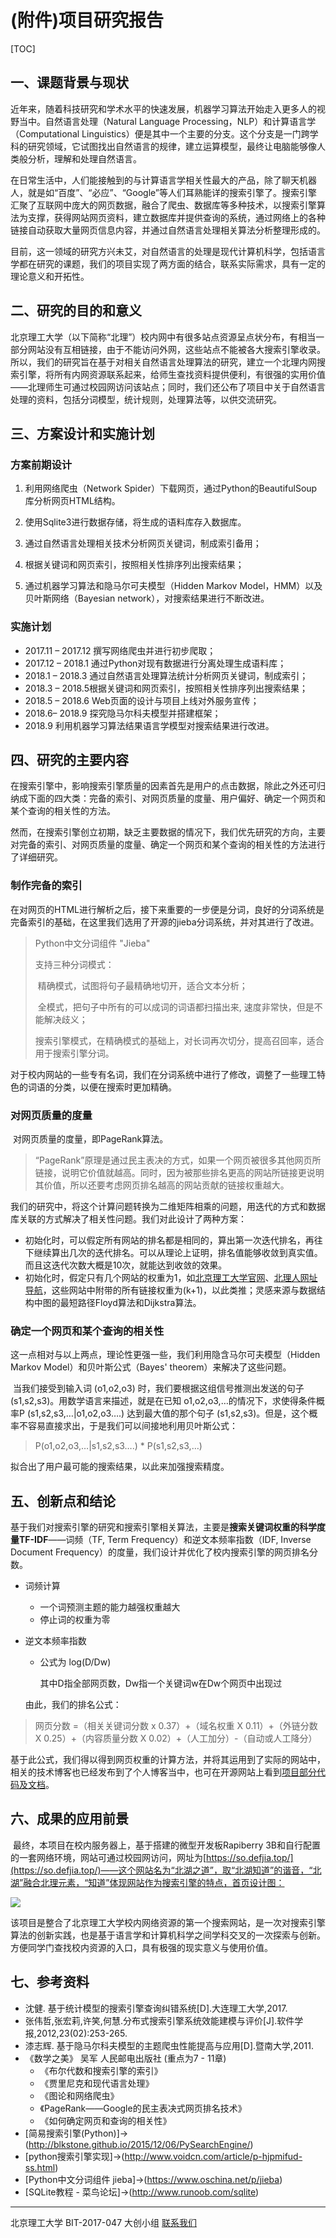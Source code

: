 # (附件)项目研究报告

[TOC]

## 一、课题背景与现状

​	近年来，随着科技研究和学术水平的快速发展，机器学习算法开始走入更多人的视野当中。自然语言处理（Natural Language Processing，NLP）和计算语言学（Computational Linguistics）便是其中一个主要的分支。这个分支是一门跨学科的研究领域，它试图找出自然语言的规律，建立运算模型，最终让电脑能够像人类般分析，理解和处理自然语言。

​	在日常生活中，人们能接触到的与计算语言学相关性最大的产品，除了聊天机器人，就是如“百度”、“必应”、“Google”等人们耳熟能详的搜索引擎了。搜索引擎汇聚了互联网中庞大的网页数据，融合了爬虫、数据库等多种技术，以搜索引擎算法为支撑，获得网站网页资料，建立数据库并提供查询的系统，通过网络上的各种链接自动获取大量网页信息内容，并通过自然语言处理相关算法分析整理形成的。

​	目前，这一领域的研究方兴未艾，对自然语言的处理是现代计算机科学，包括语言学都在研究的课题，我们的项目实现了两方面的结合，联系实际需求，具有一定的理论意义和开拓性。

## 二、研究的目的和意义

​	北京理工大学（以下简称“北理”）校内网中有很多站点资源呈点状分布，有相当一部分网站没有互相链接，由于不能访问外网，这些站点不能被各大搜索引擎收录。所以，我们的研究旨在基于对相关自然语言处理算法的研究，建立一个北理内网搜索引擎，将所有内网资源联系起来，给师生查找资料提供便利，有很强的实用价值——北理师生可通过校园网访问该站点；同时，我们还公布了项目中关于自然语言处理的资料，包括分词模型，统计规则，处理算法等，以供交流研究。

## 三、方案设计和实施计划

### 方案前期设计

1. 利用网络爬虫（Network Spider）下载网页，通过Python的BeautifulSoup库分析网页HTML结构。
2. 使用Sqlite3进行数据存储，将生成的语料库存入数据库。

2. 通过自然语言处理相关技术分析网页关键词，制成索引备用； 

3. 根据关键词和网页索引，按照相关性排序列出搜索结果；

4. 通过机器学习算法和隐马尔可夫模型（Hidden Markov Model，HMM）以及贝叶斯网络（Bayesian network），对搜索结果进行不断改进。

### 实施计划

- 2017.11 – 2017.12 撰写网络爬虫并进行初步爬取；
- 2017.12 – 2018.1 通过Python对现有数据进行分离处理生成语料库；
- 2018.1 – 2018.3 通过自然语言处理算法统计分析网页关键词，制成索引；
- 2018.3 – 2018.5根据关键词和网页索引，按照相关性排序列出搜索结果；
- 2018.5 – 2018.6 Web页面的设计与项目上线对外服务宣传；
- 2018.6– 2018.9 探究隐马尔科夫模型并搭建框架；
- 2018.9  利用机器学习算法结果语言学模型对搜索结果进行改进。
## 四、研究的主要内容

​	在搜索引擎中，影响搜索引擎质量的因素首先是用户的点击数据，除此之外还可归纳成下面的四大类：完备的索引、对网页质量的度量、用户偏好、确定一个网页和某个查询的相关性的方法。

​        然而，在搜索引擎创立初期，缺乏主要数据的情况下，我们优先研究的方向，主要对完备的索引、对网页质量的度量、确定一个网页和某个查询的相关性的方法进行了详细研究。

### 制作完备的索引

​	在对网页的HTML进行解析之后，接下来重要的一步便是分词，良好的分词系统是完备索引的基础，在这里我们选用了开源的jieba分词系统，并对其进行了改进。

> Python中文分词组件 "Jieba" 
>
> 支持三种分词模式：
>
> ​	精确模式，试图将句子最精确地切开，适合文本分析；
>
> ​	全模式，把句子中所有的可以成词的词语都扫描出来, 速度非常快，但是不能解决歧义；
>
> ​	搜索引擎模式，在精确模式的基础上，对长词再次切分，提高召回率，适合用于搜索引擎分词。

​	对于校内网站的一些专有名词，我们在分词系统中进行了修改，调整了一些理工特色的词语的分类，以便在搜索时更加精确。

### 对网页质量的度量

​	对网页质量的度量，即PageRank算法。

> “PageRank”原理是通过民主表决的方式，如果一个网页被很多其他网页所链接，说明它价值就越高。同时，因为被那些排名更高的网站所链接更说明其价值，所以还要考虑网页排名越高的网站贡献的链接权重越大。

​	我们的研究中，将这个计算问题转换为二维矩阵相乘的问题，用迭代的方式和数据库关联的方式解决了相关性问题。我们对此设计了两种方案：

- 初始化时，可以假定所有网站的排名都是相同的，算出第一次迭代排名，再往下继续算出几次的迭代排名。可以从理论上证明，排名值能够收敛到真实值。而且这迭代次数大概是10次，就能达到收敛的效果。
- 初始化时，假定只有几个网站的权重为1，如[北京理工大学官网](http://www.bit.edu.cn)、[北理人网址导航](http://bitren.com)，这些网站中附带的所有链接权重为(k+1)，以此类推；灵感来源与数据结构中图的最短路径Floyd算法和Dijkstra算法。

### 确定一个网页和某个查询的相关性

​	这一点相对与以上两点，理论性更强一些，我们利用隐含马尔可夫模型（Hidden Markov Model）和贝叶斯公式（Bayes' theorem）来解决了这些问题。

​	当我们接受到输入词 (o1,o2,o3) 时，我们要根据这组信号推测出发送的句子 (s1,s2,s3)。用数学语言来描述，就是在已知 o1,o2,o3,…的情况下，求使得条件概率P (s1,s2,s3,…|o1,o2,o3….) 达到最大值的那个句子 (s1,s2,s3)。但是，这个概率不容易直接求出，于是我们可以间接地利用贝叶斯公式：

> P(o1,o2,o3,…|s1,s2,s3….) * P(s1,s2,s3,…) 

拟合出了用户最可能的搜索结果，以此来加强搜索精度。

## 五、创新点和结论

​	基于我们对搜索引擎的研究和搜索引擎相关算法，主要是**搜索关键词权重的科学度量TF-IDF**——词频（TF, Term Frequency）和逆文本频率指数（IDF, Inverse Document Frequency）的度量，我们设计并优化了校内搜索引擎的网页排名分数。

- 词频计算

  - 一个词预测主题的能力越强权重越大
  - 停止词的权重为零

- 逆文本频率指数

  - 公式为 log(D/Dw)

    其中D指全部网页数，Dw指一个关键词w在Dw个网页中出现过

  由此，我们的排名公式：

> 网页分数 =（相关关键词分数 x 0.37）+（域名权重 X 0.11）+（外链分数 X 0.25）+（内容质量分数 X 0.02）+（人工加分）-（自动或人工降分）

​	基于此公式，我们得以得到网页权重的计算方法，并将其运用到了实际的网站中，相关的技术博客也已经发布到了个人博客当中，也可在开源网站上看到[项目部分代码及文档](https://github.com/DefJia/BIT-Search-Engine)。

## 六、成果的应用前景

​	最终，本项目在校内服务器上，基于搭建的微型开发板Rapiberry 3B和自行配置的一套网络环境，网站可通过校园网访问，网址为[https://so.defjia.top/](https://so.defjia.top/)——这个网站名为“北湖之道”，取“北湖知道”的谐音，“北湖”融合北理元素，“知道”体现网站作为搜索引擎的特点，首页设计图：

![](./index.png)

​	该项目是整合了北京理工大学校内网络资源的第一个搜索网站，是一次对搜索引擎算法的创新实践，也是基于语言学和计算机科学之间学科交叉的一次探索与创新。方便同学门查找校内资源的入口，具有极强的现实意义与使用价值。

## 七、参考资料

- 沈健. 基于统计模型的搜索引擎查询纠错系统[D].大连理工大学,2017.
- 张伟哲,张宏莉,许笑,何慧.分布式搜索引擎系统效能建模与评价[J].软件学报,2012,23(02):253-265.
- 漆志辉. 基于隐马尔科夫模型的主题爬虫性能提高与应用[D].暨南大学,2011.
- 《数学之美》 吴军 人民邮电出版社 (重点为7 - 11章)
  - 《布尔代数和搜索引擎的索引》
  - 《贾里尼克和现代语言处理》
  - 《图论和网络爬虫》
  - 《PageRank——Google的民主表决式网页排名技术》
  - 《如何确定网页和查询的相关性》
- [简易搜索引擎(Python)]->(http://blkstone.github.io/2015/12/06/PySearchEngine/)
- [python搜索引擎实现]->(http://www.voidcn.com/article/p-hjpmifud-ss.html)
- [Python中文分词组件 jieba]->(https://www.oschina.net/p/jieba)
- [SQLite教程 - 菜鸟论坛]->(http://www.runoob.com/sqlite)

------

北京理工大学 BIT-2017-047 大创小组 [联系我们](mailto:code@defjia.top)
